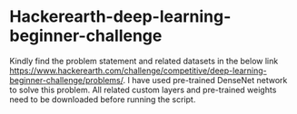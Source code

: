 # Hackerearth-deep-learning-beginner-challenge
Kindly find the problem statement and related datasets in the below link https://www.hackerearth.com/challenge/competitive/deep-learning-beginner-challenge/problems/. I have used pre-trained DenseNet network to solve this problem. All related custom layers and pre-trained weights need to be downloaded before running the script.
